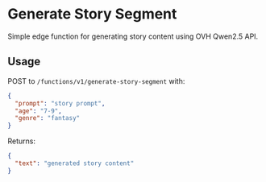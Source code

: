 # Generate Story Segment

Simple edge function for generating story content using OVH Qwen2.5 API.

## Usage

POST to `/functions/v1/generate-story-segment` with:
```json
{
  "prompt": "story prompt",
  "age": "7-9",
  "genre": "fantasy"
}
```

Returns:
```json
{
  "text": "generated story content"
}
``` 